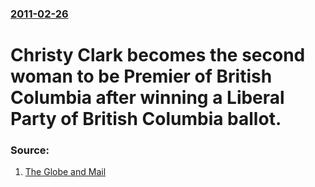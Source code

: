 ### [2011-02-26](/news/2011/02/26/index.md)

# Christy Clark becomes the second woman to be Premier of British Columbia after winning a Liberal Party of British Columbia ballot. 




### Source:

1. [The Globe and Mail](http://www.theglobeandmail.com/news/national/british-columbia/bc-politics/christy-clark-to-become-bcs-new-premier/article1922427/)
